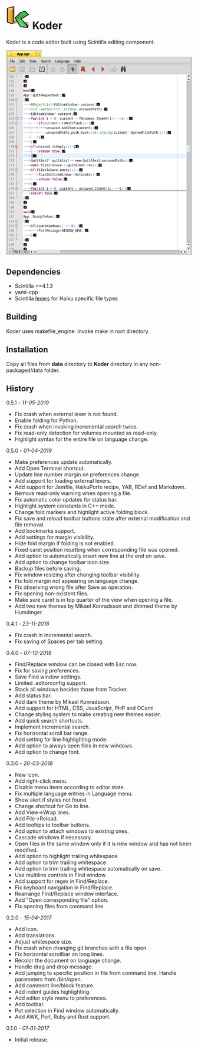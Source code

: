 # **![Koder icon](./artwork/Koder_icon_64.png)** Koder

Koder is a code editor built using Scintilla editing component.

![Screenshot](./artwork/Koder.png)

## Dependencies

* Scintilla >=4.1.3
* yaml-cpp
* Scintilla [lexers](https://github.com/KapiX/scintilla-haiku-lexers) for Haiku specific file types

## Building

Koder uses makefile_engine. Invoke make in root directory.

## Installation

Copy all files from **data** directory to **Koder** directory in any non-packaged/data folder.

## History

0.5.1 - *11-05-2019*

* Fix crash when external lexer is not found.
* Enable folding for Python.
* Fix crash when invoking incremental search twice.
* Fix read-only detection for volumes mounted as read-only.
* Highlight syntax for the entire file on language change.

0.5.0 - *01-04-2019*

* Make preferences update automatically.
* Add Open Terminal shortcut.
* Update line number margin on preferences change.
* Add support for loading external lexers.
* Add support for Jamfile, HaikuPorts recipe, YAB, RDef and Markdown.
* Remove read-only warning when opening a file.
* Fix automatic color updates for status bar.
* Highlight system constants in C++ mode.
* Change fold markers and highlight active folding block.
* Fix save and reload toolbar buttons state after external modification and file removal.
* Add bookmarks support.
* Add settings for margin visibility.
* Hide fold margin if folding is not enabled.
* Fixed caret position resetting when corresponding file was opened.
* Add option to automatically insert new line at the end on save.
* Add option to change toolbar icon size.
* Backup files before saving.
* Fix window resizing after changing toolbar visibility.
* Fix fold margin not appearing on language change.
* Fix observing wrong file after Save as operation.
* Fix opening non-existent files.
* Make sure caret is in top quarter of the view when opening a file.
* Add two new themes by Mikael Konradsson and dimmed theme by Humdinger.

0.4.1 - *23-11-2018*

* Fix crash in incremental search.
* Fix saving of Spaces per tab setting.

0.4.0 - *07-10-2018*

* Find/Replace window can be closed with Esc now.
* Fix for saving preferences.
* Save Find window settings.
* Limited .editorconfig support.
* Stack all windows besides those from Tracker.
* Add status bar.
* Add dark theme by Mikael Konradsson.
* Add support for HTML, CSS, JavaScript, PHP and OCaml.
* Change styling system to make creating new themes easier.
* Add quick search shortcuts.
* Implement incremental search.
* Fix horizontal scroll bar range.
* Add setting for line highlighting mode.
* Add option to always open files in new windows.
* Add option to change font.

0.3.0 - *20-03-2018*

* New icon.
* Add right-click menu.
* Disable menu items according to editor state.
* Fix multiple language entries in Language menu.
* Show alert if styles not found.
* Change shortcut for Go to line.
* Add View->Wrap lines.
* Add File->Reload.
* Add tooltips to toolbar buttons.
* Add option to attach windows to existing ones.
* Cascade windows if necessary.
* Open files in the same window only if it is new window and has not been modified.
* Add option to highlight trailing whitespace.
* Add option to trim trailing whitespace.
* Add option to trim trailing whitespace automatically on save.
* Use multiline controls in Find window.
* Add support for regex in Find/Replace.
* Fix keyboard navigation in Find/Replace.
* Rearrange Find/Replace window interface.
* Add "Open corresponding file" option.
* Fix opening files from command line.

0.2.0 - *15-04-2017*

* Add icon.
* Add translations.
* Adjust whitespace size.
* Fix crash when changing git branches with a file open.
* Fix horizontal scrollbar on long lines.
* Recolor the document on language change.
* Handle drag and drop message.
* Add jumping to specific position in file from command line. Handle parameters from /bin/open.
* Add comment line/block feature.
* Add indent guides highlighting.
* Add editor style menu to preferences.
* Add toolbar.
* Put selection in Find window automatically.
* Add AWK, Perl, Ruby and Rust support.

0.1.0 - *01-01-2017*

* Initial release.
